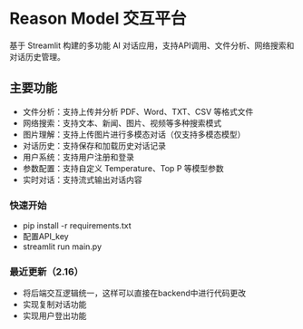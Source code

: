 # Reason Model 交互平台

基于 Streamlit 构建的多功能 AI 对话应用，支持API调用、文件分析、网络搜索和对话历史管理。

## 主要功能

- 文件分析：支持上传并分析 PDF、Word、TXT、CSV 等格式文件
- 网络搜索：支持文本、新闻、图片、视频等多种搜索模式
- 图片理解：支持上传图片进行多模态对话（仅支持多模态模型）
- 对话历史：支持保存和加载历史对话记录
- 用户系统：支持用户注册和登录
- 参数配置：支持自定义 Temperature、Top P 等模型参数
- 实时对话：支持流式输出对话内容

### 快速开始
 - pip install -r requirements.txt
 - 配置API_key
 - streamlit run main.py
### 最近更新（2.16）
 - 将后端交互逻辑统一，这样可以直接在backend中进行代码更改
 - 实现复制对话功能
 - 实现用户登出功能
